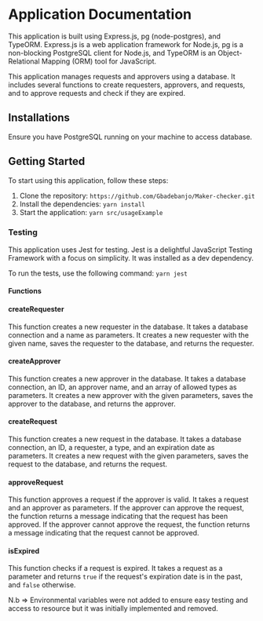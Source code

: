 # Application Documentation
This application is built using Express.js, pg (node-postgres), and TypeORM. Express.js is a web application framework for Node.js, pg is a non-blocking PostgreSQL client for Node.js, and TypeORM is an Object-Relational Mapping (ORM) tool for JavaScript.

This application manages requests and approvers using a database. It includes several functions to create requesters, approvers, and requests, and to approve requests and check if they are expired.

## Installations
Ensure you have PostgreSQL running on your machine to access database.

## Getting Started

To start using this application, follow these steps:

1. Clone the repository: `https://github.com/Gbadebanjo/Maker-checker.git`
2. Install the dependencies: `yarn install`
3. Start the application: `yarn src/usageExample`

### Testing

This application uses Jest for testing. Jest is a delightful JavaScript Testing Framework with a focus on simplicity. It was installed as a dev dependency.

To run the tests, use the following command: `yarn jest`

#### Functions

#### createRequester

This function creates a new requester in the database. It takes a database connection and a name as parameters. It creates a new requester with the given name, saves the requester to the database, and returns the requester.

#### createApprover

This function creates a new approver in the database. It takes a database connection, an ID, an approver name, and an array of allowed types as parameters. It creates a new approver with the given parameters, saves the approver to the database, and returns the approver.

#### createRequest

This function creates a new request in the database. It takes a database connection, an ID, a requester, a type, and an expiration date as parameters. It creates a new request with the given parameters, saves the request to the database, and returns the request.

#### approveRequest

This function approves a request if the approver is valid. It takes a request and an approver as parameters. If the approver can approve the request, the function returns a message indicating that the request has been approved. If the approver cannot approve the request, the function returns a message indicating that the request cannot be approved.

#### isExpired

This function checks if a request is expired. It takes a request as a parameter and returns `true` if the request's expiration date is in the past, and `false` otherwise.


N.b => Environmental variables were not added to ensure easy testing and access to resource but it was initially implemented and removed.